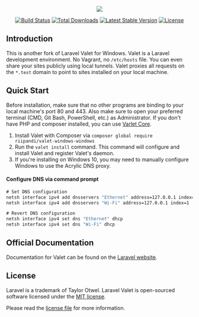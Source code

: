<p align="center"><img src="https://laravel.com/assets/img/components/logo-valet.svg"></p>

<p align="center">
<a href="https://travis-ci.org/riipandi/valet-windows"><img src="https://travis-ci.org/riipandi/valet-windows.svg" alt="Build Status"></a>
<a href="https://packagist.org/packages/riipandi/valet-windows"><img src="https://poser.pugx.org/riipandi/valet-windows/d/total.svg" alt="Total Downloads"></a>
<a href="https://packagist.org/packages/riipandi/valet-windows"><img src="https://poser.pugx.org/riipandi/valet-windows/v/stable.svg" alt="Latest Stable Version"></a>
<a href="https://packagist.org/packages/riipandi/valet-windows"><img src="https://poser.pugx.org/riipandi/valet-windows/license.svg" alt="License"></a>
</p>


## Introduction

This is another fork of Laravel Valet for Windows. Valet is a Laravel development environment. No Vagrant,
no `/etc/hosts` file. You can even share your sites publicly using local tunnels. Valet proxies all requests
on the `*.test` domain to point to sites installed on your local machine.

## Quick Start

Before installation, make sure that no other programs are binding to your local machine's port 80 and 443.
Also make sure to open your preferred terminal (CMD, Git Bash, PowerShell, etc.) as Administrator. If you
don't have PHP and composer installed, you can use [Varlet Core](//github.com/riipandi/varlet-core).

1. Install Valet with Composer via `composer global require riipandi/valet-windows-windows`
2. Run the `valet install` command. This command will configure and install Valet and register Valet's daemon.
3. If you're installing on Windows 10, you may need to manually configure Windows to use the Acrylic DNS proxy.

#### Configure DNS via command prompt

```cmd
# Set DNS configuration
netsh interface ipv4 add dnsservers "Ethernet" address=127.0.0.1 index=1
netsh interface ipv4 add dnsservers "Wi-Fi" address=127.0.0.1 index=1

# Revert DNS configuration
netsh interface ipv4 set dns "Ethernet" dhcp
netsh interface ipv4 set dns "Wi-Fi" dhcp
```

## Official Documentation

Documentation for Valet can be found on the [Laravel website](//laravel.com/docs/valet).

## License

Laravel is a trademark of Taylor Otwel. Laravel Valet is open-sourced software licensed under the
[MIT license](//opensource.org/licenses/MIT).

Please read the [license file](./license.txt) for more information.
